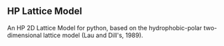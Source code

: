 ## HP Lattice Model

An HP 2D Lattice Model for python, based on the hydrophobic-polar two-dimensional lattice model (Lau and Dill's, 1989).
